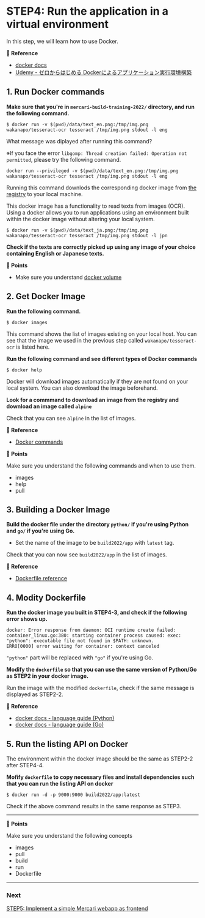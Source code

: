 # STEP4: Run the application in a virtual environment

In this step, we will learn how to use Docker.

**:book: Reference**

* [docker docs](https://docs.docker.com/get-started/overview/)
* [Udemy - ゼロからはじめる Dockerによるアプリケーション実行環境構築](https://www.udemy.com/course/docker-k/)

## 1. Run Docker commands
**Make sure that you're in `mercari-build-training-2022/` directory, and run the following command.**

```shell
$ docker run -v $(pwd)/data/text_en.png:/tmp/img.png wakanapo/tesseract-ocr tesseract /tmp/img.png stdout -l eng
```

What message was diplayed after running this command?

※If you face the error `libgomp: Thread creation failed: Operation not permitted`, please try the following command.

```shell
docker run --privileged -v $(pwd)/data/text_en.png:/tmp/img.png wakanapo/tesseract-ocr tesseract /tmp/img.png stdout -l eng
```

Running this command downlods the corresponding docker image from [the registry](https://hub.docker.com/repository/docker/wakanapo/tesseract-ocr) to your local machine.

This docker image has a functionality to read texts from images (OCR).
Using a docker allows you to run applications using an environment built within the docker image without altering your local system.

```shell
$ docker run -v $(pwd)/data/text_ja.png:/tmp/img.png wakanapo/tesseract-ocr tesseract /tmp/img.png stdout -l jpn
```

**Check if the texts are correctly picked up using any image of your choice containing English or Japanese texts.**

**:beginner: Points**

* Make sure you understand [docker volume](https://docs.docker.com/storage/volumes/) 

## 2. Get Docker Image

**Run the following command.**
```shell
$ docker images
```
This command shows the list of images existing on your local host.
You can see that the image we used in the previous step called `wakanapo/tesseract-ocr` is listed here.

**Run the following command and see different types of Docker commands**
```
$ docker help
```
Docker will download images automatically if they are not found on your local system. You can also download the image beforehand.


**Look for a commmand to download an image from the registry and download an image called `alpine`**

Check that you can see `alpine` in the list of images.

**:book: Reference**

* [Docker commands](https://docs.docker.com/engine/reference/commandline/docker/)

**:beginner: Points**

Make sure you understand the following commands and when to use them.

* images
* help
* pull


## 3. Building a Docker Image
**Build the docker file under the directory `python/` if you're using Python and `go/` if you're using Go.**

* Set the name of the image to be `build2022/app` with `latest` tag.

Check that you can now see `build2022/app` in the list of images.


**:book: Reference**

* [Dockerfile reference](https://docs.docker.com/engine/reference/builder/)

## 4. Modity Dockerfile
**Run the docker image you built in STEP4-3, and check if the following error shows up.**

```
docker: Error response from daemon: OCI runtime create failed: container_linux.go:380: starting container process caused: exec: "python": executable file not found in $PATH: unknown.
ERRO[0000] error waiting for container: context canceled 
```

`"python"` part will be replaced with `"go"` if you're using Go.


**Modify the `dockerfile` so that you can use the same version of Python/Go as STEP2 in your docker image.**

Run the image with the modified `dockerfile`, check if the same message is displayed as STEP2-2.

**:book: Reference**

* [docker docs - language guide (Python)](https://docs.docker.com/language/python/)
* [docker docs - language guide (Go)](https://docs.docker.com/language/golang/)

## 5. Run the listing API on Docker

The environment within the docker image should be the same as STEP2-2 after STEP4-4.

**Mofify `dockerfile` to copy necessary files and install dependencies such that you can run the listing API on docker**


`$ docker run -d -p 9000:9000 build2022/app:latest`

Check if the above command results in the same response as STEP3.

---
**:beginner: Points**

Make sure you understand the following concepts

* images
* pull
* build
* run
* Dockerfile

---

### Next

[STEP5: Implement a simple Mercari webapp as frontend](step5.en.md)